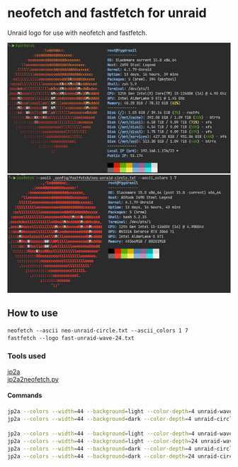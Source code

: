 # neofetch and fastfetch for unraid

Unraid logo for use with neofetch and fastfetch.

![fastfetch](img/fast.png)  
![neofetch](img/neo.png)

## How to use

`neofetch --ascii neo-unraid-circle.txt --ascii_colors 1 7`  
`fastfetch --logo fast-unraid-wave-24.txt`

### Tools used

[jp2a](https://github.com/cslarsen/jp2a)  
[jp2a2neofetch.py](https://gist.github.com/OpenBagTwo/54f209cbe8abbd04b9d5b0b880b6a8a2)

#### Commands

```bash
jp2a --colors --width=44 --background=light --color-depth=4 unraid-wave.jpg | ./jp2a2neofetch.py >! neo-unraid-wave.txt
jp2a --colors --width=44 --background=dark --color-depth=4 unraid-circle.png | ./jp2a2neofetch.py >! neo-unraid-circle.txt # needed additional cleanup

jp2a --colors --width=44 --background=light --color-depth=4 unraid-wave.jpg >! fast-unraid-wave-4.txt
jp2a --colors --width=44 --background=light --color-depth=24 unraid-wave.jpg >! fast-unraid-wave-24.txt
jp2a --colors --width=44 --background=dark --color-depth=4 unraid-circle.png >! fast-unraid-circle-4.txt
jp2a --colors --width=44 --background=dark --color-depth=24 unraid-circle.png >! fast-unraid-circle-24.txt
```
